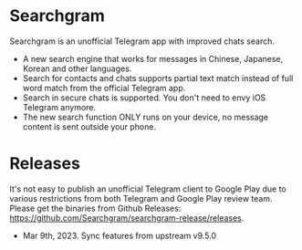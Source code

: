 # Searchgram

Searchgram is an unofficial Telegram app with improved chats search.

- A new search engine that works for messages in Chinese, Japanese, Korean and other languages.
- Search for contacts and chats supports partial text match instead of full word match from the official Telegram app.
- Search in secure chats is supported. You don't need to envy iOS Telegram anymore.
- The new search function ONLY runs on your device, no message content is sent outside your phone.

# Releases

It's not easy to publish an unofficial Telegram client to Google Play due to various restrictions from both Telegram and Google Play review team. Please get the binaries from Github Releases: https://github.com/Searchgram/searchgram-release/releases.

- Mar 9th, 2023. Sync features from upstream v9.5.0
